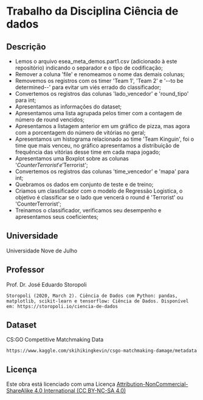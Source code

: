 # Trabalho da Disciplina Ciência de dados

## Descrição
- Lemos o arquivo esea_meta_demos.part1.csv (adicionado à este repositório) indicando o separador e o tipo de codificação;
- Remover a coluna 'file' e renomeamos o nome das demais colunas;
- Removemos os registros com os timer 'Team 1', 'Team 2' e '--to be determined--' para evitar um viés errado do classificador;
- Convertemos os registros das colunas 'lado_vencedor' e 'round_tipo' para int;
- Apresentamos as informações do dataset;
- Apresentamos uma lista agrupada pelos timer com a contagem de número de round vencidos;
- Apresentamos a listagem anterior em um gráfico de pizza, mas agora com a porcentagem do número de vitórias no geral;
- Apresentamos um histograma relacionado ao time 'Team Kinguin', foi o time que mais venceu, no gráfico apresentamos a distribuição de frequência das vitórias desse time em cada mapa jogado;
- Apresentamos uma Boxplot sobre as colunas '$CounterTerrorist' e '$Terrorist';
- Convertemos os registros das colunas 'time_vencedor' e 'mapa' para int;
- Quebramos os dados em conjunto de teste e de treino;
- Criamos um classificador com o modelo de Regressão Logistica, o objetivo é classificar se o lado que vencerá o round é 'Terrorist' ou 'CounterTerrorist';
- Treinamos o classificador, verificamos seu desempenho e apresentamos seus coeficientes;

## Universidade 

Universidade Nove de Julho

## Professor

Prof. Dr. José Eduardo Storopoli

```
Storopoli (2020, March 2). Ciência de Dados com Python: pandas, matplotlib, scikit-learn e tensorflow: Ciência de Dados. Disponível em: https://storopoli.io/ciencia-de-dados
```

## Dataset

CS:GO Competitive Matchmaking Data

```
https://www.kaggle.com/skihikingkevin/csgo-matchmaking-damage/metadata
```

## Licença

Este obra está licenciado com uma Licença [Attribution-NonCommercial-ShareAlike 4.0 International (CC BY-NC-SA 4.0)](https://creativecommons.org/licenses/by-nc-sa/4.0/)